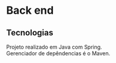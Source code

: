 # Back end 

## Tecnologias
Projeto realizado em Java com Spring.\
Gerenciador de depêndencias é o Maven.
